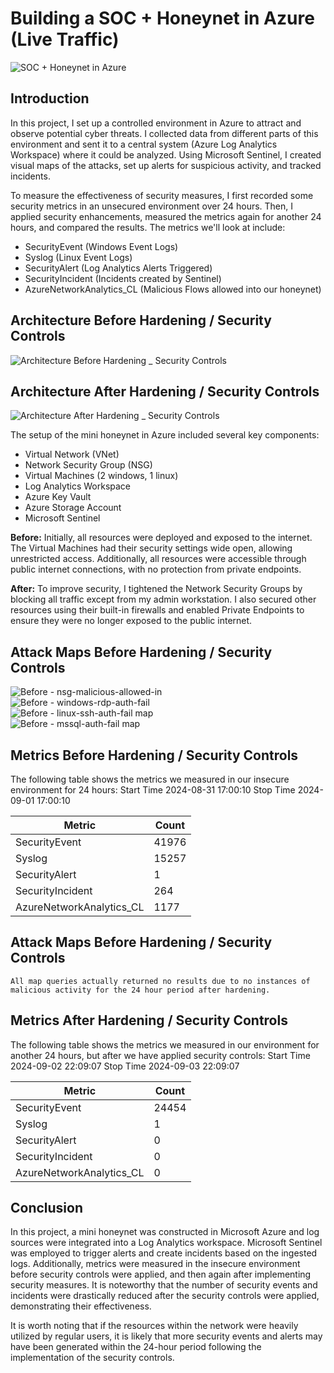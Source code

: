 # Building a SOC + Honeynet in Azure (Live Traffic)
![SOC + Honeynet in Azure](https://github.com/user-attachments/assets/d6b0d64f-ab87-4ae3-89ae-48598c936885)




## Introduction


In this project, I set up a controlled environment in Azure to attract and observe potential cyber threats. I collected data from different parts of this environment and sent it to a central system (Azure Log Analytics Workspace) where it could be analyzed. Using Microsoft Sentinel, I created visual maps of the attacks, set up alerts for suspicious activity, and tracked incidents.

To measure the effectiveness of security measures, I first recorded some security metrics in an unsecured environment over 24 hours. Then, I applied security enhancements, measured the metrics again for another 24 hours, and compared the results. The metrics we'll look at include:

- SecurityEvent (Windows Event Logs)
- Syslog (Linux Event Logs)
- SecurityAlert (Log Analytics Alerts Triggered)
- SecurityIncident (Incidents created by Sentinel)
- AzureNetworkAnalytics_CL (Malicious Flows allowed into our honeynet)

## Architecture Before Hardening / Security Controls
![Architecture Before Hardening _ Security Controls ](https://github.com/user-attachments/assets/4ce902f5-92dd-4422-b418-77ac20c1694e)



## Architecture After Hardening / Security Controls
![Architecture After Hardening _ Security Controls](https://github.com/user-attachments/assets/bb7cfc48-1ec9-4193-b9ee-9157e4094687)


The setup of the mini honeynet in Azure included several key components:

- Virtual Network (VNet)
- Network Security Group (NSG)
- Virtual Machines (2 windows, 1 linux)
- Log Analytics Workspace
- Azure Key Vault
- Azure Storage Account
- Microsoft Sentinel

**Before:** Initially, all resources were deployed and exposed to the internet. The Virtual Machines had their security settings wide open, allowing unrestricted access. Additionally, all resources were accessible through public internet connections, with no protection from private endpoints.

**After:** To improve security, I tightened the Network Security Groups by blocking all traffic except from my admin workstation. I also secured other resources using their built-in firewalls and enabled Private Endpoints to ensure they were no longer exposed to the public internet.

## Attack Maps Before Hardening / Security Controls
![Before - nsg-malicious-allowed-in](https://github.com/user-attachments/assets/05df6705-95f1-4779-ae73-aa5ed3ef9242)
<br>
![Before - windows-rdp-auth-fail](https://github.com/user-attachments/assets/16eb5674-86da-419a-8baa-dd5744f8de57)
<br>
![Before - linux-ssh-auth-fail map](https://github.com/user-attachments/assets/2ca35e38-97eb-4006-b371-ca6e03ff1ea8)
<br>
![Before - mssql-auth-fail map](https://github.com/user-attachments/assets/bf7d28e5-7140-4aab-bb3e-85812774acd7)
<br>
## Metrics Before Hardening / Security Controls

The following table shows the metrics we measured in our insecure environment for 24 hours:
Start Time 2024-08-31 17:00:10
Stop Time 2024-09-01 17:00:10

| Metric                   | Count
| ------------------------ | -----
| SecurityEvent            | 41976
| Syslog                   | 15257
| SecurityAlert            | 1
| SecurityIncident         | 264
| AzureNetworkAnalytics_CL | 1177

## Attack Maps Before Hardening / Security Controls

```All map queries actually returned no results due to no instances of malicious activity for the 24 hour period after hardening.```

## Metrics After Hardening / Security Controls

The following table shows the metrics we measured in our environment for another 24 hours, but after we have applied security controls:
Start Time 2024-09-02 22:09:07
Stop Time	2024-09-03 22:09:07

| Metric                   | Count
| ------------------------ | -----
| SecurityEvent            | 24454
| Syslog                   | 1
| SecurityAlert            | 0
| SecurityIncident         | 0
| AzureNetworkAnalytics_CL | 0

## Conclusion

In this project, a mini honeynet was constructed in Microsoft Azure and log sources were integrated into a Log Analytics workspace. Microsoft Sentinel was employed to trigger alerts and create incidents based on the ingested logs. Additionally, metrics were measured in the insecure environment before security controls were applied, and then again after implementing security measures. It is noteworthy that the number of security events and incidents were drastically reduced after the security controls were applied, demonstrating their effectiveness.

It is worth noting that if the resources within the network were heavily utilized by regular users, it is likely that more security events and alerts may have been generated within the 24-hour period following the implementation of the security controls.
